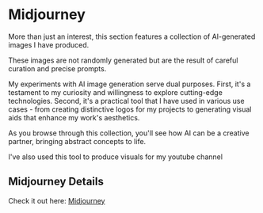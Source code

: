 # Midjourney
More than just an interest, this section features a collection of AI-generated images I have produced. 

These images are not randomly generated but are the result of careful curation and precise prompts. 

My experiments with AI image generation serve dual purposes. First, it's a testament to my curiosity and willingness to explore cutting-edge technologies. Second, it's a practical tool that I have used in various use cases - from creating distinctive logos for my projects to generating visual aids that enhance my work's aesthetics. 

As you browse through this collection, you'll see how AI can be a creative partner, bringing abstract concepts to life.

I've also used this tool to produce visuals for my youtube channel



## Midjourney Details
Check it out here: [Midjourney](https://www.midjourney.com/home/?callbackUrl=%2Fapp%2F)
